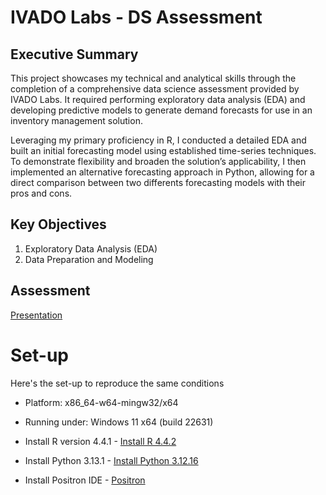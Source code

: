 # IVADO Labs - DS Assessment

## Executive Summary

This project showcases my technical and analytical skills through the completion of a comprehensive data science assessment provided by IVADO Labs. It required performing exploratory data analysis (EDA) and developing predictive models to generate demand forecasts for use in an inventory management solution.

Leveraging my primary proficiency in R, I conducted a detailed EDA and built an initial forecasting model using established time-series techniques. To demonstrate flexibility and broaden the solution’s applicability, I then implemented an alternative forecasting approach in Python, allowing for a direct comparison between two differents forecasting models with their pros and cons.

## Key Objectives

1.  Exploratory Data Analysis (EDA)
2.  Data Preparation and Modeling

## Assessment 

[Presentation](tsenegas.github.io/demandForecasting/)

# Set-up

Here's the set-up to reproduce the same conditions

-   Platform: x86_64-w64-mingw32/x64

-   Running under: Windows 11 x64 (build 22631)

-   Install R version 4.4.1 - [Install R 4.4.2](https://cran.r-project.org/bin/windows/base/)

-   Install Python 3.13.1 - [Install Python 3.12.16](https://www.python.org/downloads/release/python-3131/)

-   Install Positron IDE - [Positron](https://github.com/posit-dev/positron/releases)